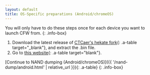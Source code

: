 ```yaml
---
layout: default
title: OS-Specific preparations (Android/chromeOS)
---
```


You will only have to do these steps once for each device you want to launch CFW from.
{: .info-box}

1. Download the latest release of [CTCaer's hekate fork](https://github.com/CTCaer/hekate/releases){: .a-table target="_blank"}, and extract the .bin file.
2. Go to [this website](https://atlas44.s3-us-west-2.amazonaws.com/web-fusee-launcher/index.html){: .a-table target="blank"}.

[Continue to NAND dumping (Android/chromeOS)]({{ '/nand-dump/android.html' | relative_url }}){: .a-table}
{: .info-box}